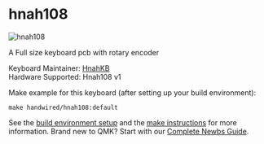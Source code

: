 # hnah108

![hnah108](https://i.imgur.com/rV0lM8M.jpg)  

A Full size keyboard pcb with rotary encoder  

Keyboard Maintainer: [HnahKB](https://github.com/vuhopkep)  
Hardware Supported: Hnah108 v1  

Make example for this keyboard (after setting up your build environment):

    make handwired/hnah108:default

See the [build environment setup](https://docs.qmk.fm/#/getting_started_build_tools) and the [make instructions](https://docs.qmk.fm/#/getting_started_make_guide) for more information. Brand new to QMK? Start with our [Complete Newbs Guide](https://docs.qmk.fm/#/newbs).
